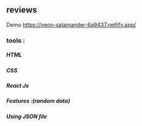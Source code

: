 ## reviews 
Demo https://neon-salamander-6a9437.netlify.app/

### tools :
##### HTML
##### CSS
##### React Js
##### Features :(random data)
##### Using JSON file 
 
